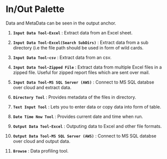 # In/Out Palette

Data and MetaData can be seen in the output anchor.

1. **`Input Data Tool-Excel`** : Extract data from an Excel sheet.

2. **`Input Data Tool-Excel(Search SubDirs)`** : Extract data from a sub directory (i.e the file path should be used in form of wild cards.

3. **`Input Data Tool-csv`** : Extract data from an csv.

4. **`Input Data Tool-Zipped File`** : Extract data from multiple Excel files in a zipped file. Useful for zipped report files which are sent over mail.

5. **`Input Data Tool-MS SQL Server (AWS)`** : Connect to MS SQL databse over cloud and extract data.

6. **`Directory Tool`** : Provides metadata of the files in directory.

7. **`Text Input Tool`** : Lets you to enter data or copy data into form of table.

8. **`Date Time Now Tool`** : Provides current date and time when run.

9. **`Output Data Tool-Excel`** : Outputing data to Excel and other file formats.

10. **`Output Data Tool-MS SQL Server (AWS)`** : Connect to MS SQL databse over cloud and output data.

11. **`Browse`** : Data profiling tool.
